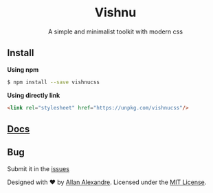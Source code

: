 <h1 align="center">Vishnu</h1>
<p align="center">A simple and minimalist toolkit with modern css</p>

## Install

**Using npm**

```sh
$ npm install --save vishnucss
```

**Using directly link**

```html
<link rel="stylesheet" href="https://unpkg.com/vishnucss"/>
```

## [Docs](http://vishnucss.gihub.io/docs/)

## Bug

Submit it in the [issues](https://github.com/vishnucss/vishnucss/issues)

<p>Designed with ♥ by <a target="_blank" href="http://alexandesigner.com.br" title="Allan Alexandre">Allan Alexandre</a>. Licensed under the <a target="_blank" href="https://github.com/vishnucss/vishnucss#license" title="MIT License">MIT License</a>.</p>